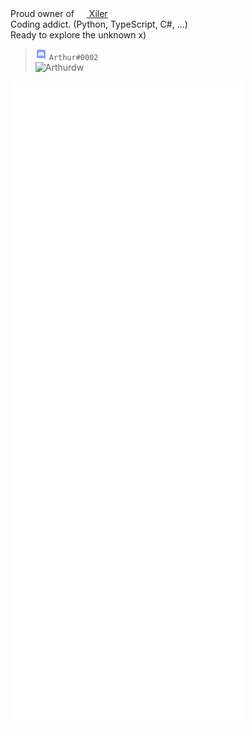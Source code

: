 Proud owner of [<img src="https://xiler.net/favicon.ico" height="16px" width="16px"> Xiler](https://xiler.net)  
Coding addict. (Python, TypeScript, C#, ...)  
Ready to explore the unknown x)  
  
  
> <img src="https://raw.githubusercontent.com/Arthurdw/Arthurdw/master/discord.webp" height="18px" width="18px"> `Arthur#0002`<br />
> ![Arthurdw](https://komarev.com/ghpvc/?username=arthurdw&label=Profile%20views&color=0e75b6&style=flat)

![Metrics](./github-metrics.svg)
